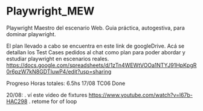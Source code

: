 # Playwright_MEW
Playwright Maestro del escenario Web. Guia práctica, autogestiva, para dominar playwright.

El plan llevado a cabo se encuentra en este link de googleDrive. Acá se detallan los Test Cases pedidos al chat como plan para poder abordar y estudiar playwright en escenarios reales.
https://docs.google.com/spreadsheets/d/1zTn4WEWtVOOa1NTYJ91HpKpgR0r6pzW7kN8GDTIuwP4/edit?usp=sharing 

Progreso
Horas totales: 6.5hs
17/08 TC06 Done

20/08: 
. ví este video de fixtures https://www.youtube.com/watch?v=l67b-HAC298 
. retome for of loop